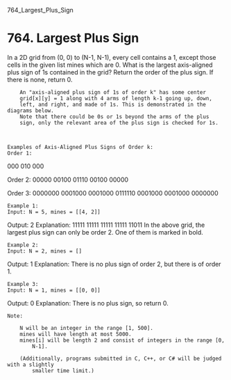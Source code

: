 764_Largest_Plus_Sign
# 764. Largest Plus Sign

In a 2D grid from (0, 0) to (N-1, N-1), every cell contains a 1,
        except those cells in the given list mines which are 0. What is
        the largest axis-aligned plus sign of 1s contained in the grid? Return the
        order of the plus sign. If there is none, return 0.
    
    
        An "axis-aligned plus sign of 1s of order k" has some center
        grid[x][y] = 1 along with 4 arms of length k-1 going up, down,
        left, and right, and made of 1s. This is demonstrated in the diagrams below.
        Note that there could be 0s or 1s beyond the arms of the plus
        sign, only the relevant area of the plus sign is checked for 1s.
    
    

    Examples of Axis-Aligned Plus Signs of Order k:
    Order 1:
000
010
000

Order 2:
00000
00100
01110
00100
00000

Order 3:
0000000
0001000
0001000
0111110
0001000
0001000
0000000

    

    Example 1:
    Input: N = 5, mines = [[4, 2]]
Output: 2
Explanation:
11111
11111
11111
11111
11011
In the above grid, the largest plus sign can only be order 2.  One of them is marked in bold.

    

    Example 2:
    Input: N = 2, mines = []
Output: 1
Explanation:
There is no plus sign of order 2, but there is of order 1.

    

    Example 3:
    Input: N = 1, mines = [[0, 0]]
Output: 0
Explanation:
There is no plus sign, so return 0.

    

    Note:
    
        N will be an integer in the range [1, 500].
        mines will have length at most 5000.
        mines[i] will be length 2 and consist of integers in the range [0,
            N-1].
        
        (Additionally, programs submitted in C, C++, or C# will be judged with a slightly
            smaller time limit.)